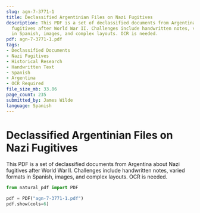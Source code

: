 ```yaml
---
slug: agn-7-3771-1
title: Declassified Argentinian Files on Nazi Fugitives
description: This PDF is a set of declassified documents from Argentina about Nazi
  fugitives after World War II. Challenges include handwritten notes, varied formats
  in Spanish, images, and complex layouts. OCR is needed.
pdf: agn-7-3771-1.pdf
tags:
- Declassified Documents
- Nazi Fugitives
- Historical Research
- Handwritten Text
- Spanish
- Argentina
- OCR Required
file_size_mb: 33.86
page_count: 235
submitted_by: James Wilde
language: Spanish
---
```

# Declassified Argentinian Files on Nazi Fugitives

This PDF is a set of declassified documents from Argentina about Nazi fugitives after World War II. Challenges include handwritten notes, varied formats in Spanish, images, and complex layouts. OCR is needed.

```python
from natural_pdf import PDF

pdf = PDF("agn-7-3771-1.pdf")
pdf.show(cols=6)
```